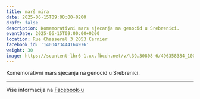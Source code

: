 ```yaml
---
title: marš mira
date: 2025-06-15T09:00:00+0200
draft: false
description: Komemorativni mars sjecanja na genocid u Srebrenici.
eventDate: 2025-06-15T09:00:00+0200
location: Rue Chasseral 3 2053 Cernier
facebook_id: '1403473444164976'
weight: 30
image: https://scontent-lhr6-1.xx.fbcdn.net/v/t39.30808-6/496358384_1007574214836511_4806363768185633011_n.jpg?_nc_cat=102&ccb=1-7&_nc_sid=9e60e4&_nc_ohc=Uz4PhpofxAEQ7kNvwHsh7B2&_nc_oc=AdnPBmeyBS8Lh7Kg6-DMgM4Ml_02XkbYojYyZTMnqP_OAjSVpbF72DTl5yRUB-Ld-6A&_nc_zt=23&_nc_ht=scontent-lhr6-1.xx&edm=ABTKTjYEAAAA&_nc_gid=tMUYqYgQ_Ou8ZZV_Fuv80w&oh=00_AfRPywABxHGmyLTkywosdzVr2UYIBT70iDitsnxFyZnDYg&oe=68860E2E
---
```


Komemorativni mars sjecanja na genocid u Srebrenici.

---

Više informacija na [Facebook-u](https://facebook.com/events/1403473444164976)